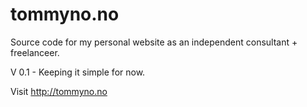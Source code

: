 # tommyno.no

Source code for my personal website as an independent consultant + freelanceer.

V 0.1 - Keeping it simple for now.

Visit http://tommyno.no
